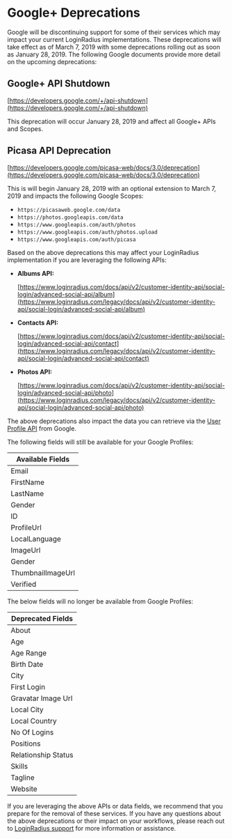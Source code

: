 Google+ Deprecations
=================================

Google will be discontinuing support for some of their services which may impact your current LoginRadius implementations. These deprecations will take effect as of March 7, 2019 with some deprecations rolling out  as soon as January 28, 2019. The following Google documents provide more detail on the upcoming deprecations: 

## Google+ API Shutdown

[https://developers.google.com/+/api-shutdown](https://developers.google.com/+/api-shutdown)

This deprecation will occur January 28, 2019 and affect all Google+ APIs and Scopes. 

## Picasa API Deprecation 
[https://developers.google.com/picasa-web/docs/3.0/deprecation](https://developers.google.com/picasa-web/docs/3.0/deprecation)

This is will begin January 28, 2019 with an optional extension to March 7, 2019 and impacts the following Google Scopes: 

- `https://picasaweb.google.com/data`
- `https://photos.googleapis.com/data`
- `https://www.googleapis.com/auth/photos`
- `https://www.googleapis.com/auth/photos.upload`
- `https://www.googleapis.com/auth/picasa`
 
Based on the above deprecations this may affect your LoginRadius implementation if you are leveraging the following APIs: 

- **Albums API:**

	[https://www.loginradius.com/docs/api/v2/customer-identity-api/social-login/advanced-social-api/album](https://www.loginradius.com/legacy/docs/api/v2/customer-identity-api/social-login/advanced-social-api/album)

- **Contacts API:**

	[https://www.loginradius.com/docs/api/v2/customer-identity-api/social-login/advanced-social-api/contact](https://www.loginradius.com/legacy/docs/api/v2/customer-identity-api/social-login/advanced-social-api/contact)
	
- **Photos API:**

	[https://www.loginradius.com/docs/api/v2/customer-identity-api/social-login/advanced-social-api/photo](https://www.loginradius.com/legacy/docs/api/v2/customer-identity-api/social-login/advanced-social-api/photo)

The above deprecations also impact the data you can retrieve via the [User Profile API](https://www.loginradius.com/legacy/docs/api/v2/customer-identity-api/social-login/user-profile) from Google. 

The following fields will still be available for your Google Profiles:

|Available Fields   |
|---|
| Email  |
| FirstName   | 
| LastName  |
| Gender  |
| ID  |
| ProfileUrl |
| LocalLanguage  |
| ImageUrl  |
| Gender  |
| ThumbnailImageUrl |
| Verified  |


The below fields will no longer be available from Google Profiles: 


|Deprecated Fields   |
|---|
| About  |
| Age   | 
| Age Range  |
| Birth Date  |
| City |
| First Login |
| Gravatar Image Url  |
| Local City |
| Local Country  |
| No Of Logins |
| Positions  |
| Relationship Status  |
| Skills  |
| Tagline |
| Website  |



If you are leveraging the above APIs or data fields, we recommend that you prepare for the removal of these services. If you have any questions about the above deprecations or their impact on your workflows, please reach out to [LoginRadius support](https://adminconsole.loginradius.com/support/tickets/open-a-new-ticket) for more information or assistance. 
